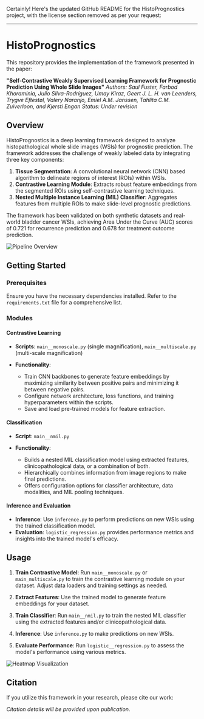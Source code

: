 Certainly! Here's the updated GitHub README for the HistoPrognostics project, with the license section removed as per your request:

---

# HistoPrognostics

This repository provides the implementation of the framework presented in the paper:

**"Self-Contrastive Weakly Supervised Learning Framework for Prognostic Prediction Using Whole Slide Images"**
*Authors: Saul Fuster, Farbod Khoraminia, Julio Silva-Rodríguez, Umay Kiraz, Geert J. L. H. van Leenders, Trygve Eftestøl, Valery Naranjo, Emiel A.M. Janssen, Tahlita C.M. Zuiverloon, and Kjersti Engan*
*Status: Under revision*

## Overview

HistoPrognostics is a deep learning framework designed to analyze histopathological whole slide images (WSIs) for prognostic prediction. The framework addresses the challenge of weakly labeled data by integrating three key components:

1. **Tissue Segmentation**: A convolutional neural network (CNN) based algorithm to delineate regions of interest (ROIs) within WSIs.
2. **Contrastive Learning Module**: Extracts robust feature embeddings from the segmented ROIs using self-contrastive learning techniques.
3. **Nested Multiple Instance Learning (MIL) Classifier**: Aggregates features from multiple ROIs to make slide-level prognostic predictions.

The framework has been validated on both synthetic datasets and real-world bladder cancer WSIs, achieving Area Under the Curve (AUC) scores of 0.721 for recurrence prediction and 0.678 for treatment outcome prediction.

![Pipeline Overview](images/pipeline%20overview.png)

## Getting Started

### Prerequisites

Ensure you have the necessary dependencies installed. Refer to the `requirements.txt` file for a comprehensive list.

### Modules

#### Contrastive Learning

* **Scripts**: `main__monoscale.py` (single magnification), `main__multiscale.py` (multi-scale magnification)
* **Functionality**:

  * Train CNN backbones to generate feature embeddings by maximizing similarity between positive pairs and minimizing it between negative pairs.
  * Configure network architecture, loss functions, and training hyperparameters within the scripts.
  * Save and load pre-trained models for feature extraction.

#### Classification

* **Script**: `main__nmil.py`
* **Functionality**:

  * Builds a nested MIL classification model using extracted features, clinicopathological data, or a combination of both.
  * Hierarchically combines information from image regions to make final predictions.
  * Offers configuration options for classifier architecture, data modalities, and MIL pooling techniques.

#### Inference and Evaluation

* **Inference**: Use `inference.py` to perform predictions on new WSIs using the trained classification model.
* **Evaluation**: `logistic_regression.py` provides performance metrics and insights into the trained model's efficacy.

## Usage

1. **Train Contrastive Model**:
   Run `main__monoscale.py` or `main_multiscale.py` to train the contrastive learning module on your dataset. Adjust data loaders and training settings as needed.

2. **Extract Features**:
   Use the trained model to generate feature embeddings for your dataset.

3. **Train Classifier**:
   Run `main__nmil.py` to train the nested MIL classifier using the extracted features and/or clinicopathological data.

4. **Inference**:
   Use `inference.py` to make predictions on new WSIs.

5. **Evaluate Performance**:
   Run `logistic__regression.py` to assess the model's performance using various metrics.

![Heatmap Visualization](images/Heatmap.png)

## Citation

If you utilize this framework in your research, please cite our work:

*Citation details will be provided upon publication.*

